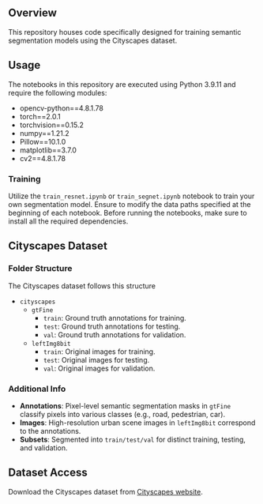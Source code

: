 ## Overview

This repository houses code specifically designed for training semantic segmentation models using the Cityscapes dataset.

## Usage

The notebooks in this repository are executed using Python 3.9.11 and require the following modules:

- opencv-python==4.8.1.78
- torch==2.0.1
- torchvision==0.15.2
- numpy==1.21.2
- Pillow==10.1.0
- matplotlib==3.7.0
- cv2==4.8.1.78

### Training

Utilize the `train_resnet.ipynb` or `train_segnet.ipynb` notebook to train your own segmentation model. Ensure to modify the data paths specified at the beginning of each notebook. Before running the notebooks, make sure to install all the required dependencies.

## Cityscapes Dataset
### Folder Structure

The Cityscapes dataset follows this structure 

- `cityscapes`
  - `gtFine`
    - `train`: Ground truth annotations for training.
    - `test`: Ground truth annotations for testing.
    - `val`: Ground truth annotations for validation.
  - `leftImg8bit`
    - `train`: Original images for training.
    - `test`: Original images for testing.
    - `val`: Original images for validation.

### Additional Info

- **Annotations**: Pixel-level semantic segmentation masks in `gtFine` classify pixels into various classes (e.g., road, pedestrian, car).
- **Images**: High-resolution urban scene images in `leftImg8bit` correspond to the annotations.
- **Subsets**: Segmented into `train/test/val` for distinct training, testing, and validation.

## Dataset Access

Download the Cityscapes dataset from [Cityscapes website](https://www.cityscapes-dataset.com).


